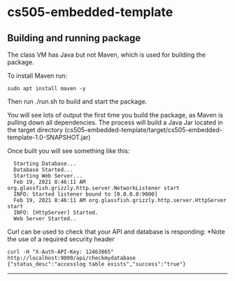 # cs505-embedded-template

## Building and running package
The class VM has Java but not Maven, which is used for building the package.  

To install Maven run:  
```
sudo apt install maven -y
```

Then run ./run.sh to build and start the package.

You will see lots of output the first time you build the package, as Maven is pulling down all dependencies.  The process will build a Java Jar located in the target directory (cs505-embedded-template/target/cs505-embedded-template-1.0-SNAPSHOT.jar)

Once built you will see something like this:

```
  Starting Database...
  Database Started...
  Starting Web Server...
  Feb 19, 2021 8:46:11 AM org.glassfish.grizzly.http.server.NetworkListener start
  INFO: Started listener bound to [0.0.0.0:9000]
  Feb 19, 2021 8:46:11 AM org.glassfish.grizzly.http.server.HttpServer start
  INFO: [HttpServer] Started.
  Web Server Started..
```

Curl can be used to check that your API and database is responding:
*Note the use of a required security header
```
curl -H "X-Auth-API-Key: 12463865" http://localhost:9000/api/checkmydatabase
{"status_desc":"accesslog table exists","success":"true"}
```

---
